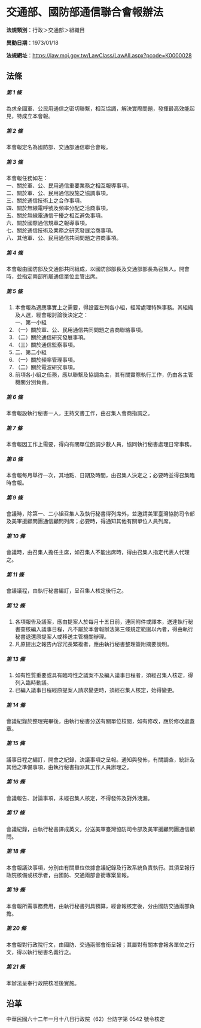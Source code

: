 # 交通部、國防部通信聯合會報辦法


**法規類別**：行政＞交通部＞組織目

**異動日期**：1973/01/18  

**法規網址**：https://law.moj.gov.tw/LawClass/LawAll.aspx?pcode=K0000028



## 法條
##### 第 1 條
為求全國軍、公民用通信之密切聯繫，相互協調，解決實際問題，發揮最高效能起見，特成立本會報。

##### 第 2 條
本會報定名為國防部、交通部通信聯合會報。

##### 第 3 條
本會報任務如左：  
一、關於軍、公、民用通信重要業務之相互報導事項。  
二、關於軍、公、民用通信設施之協調事項。  
三、關於通信技術上之合作事項。  
四、關於無線電呼號及頻率分配之洽商事項。  
五、關於無線電通信干擾之相互避免事項。  
六、關於國際通信規章之報導事項。  
七、關於通信技術及業務之研究發展洽商事項。  
八、其他軍、公、民用通信共同問題之咨商事項。

##### 第 4 條
本會報由國防部及交通部共同組成，以國防部部長及交通部部長為召集人。開會時，並指定兩部所屬通信單位主管出席。

##### 第 5 條
1. 本會報為適應事實上之需要，得設置左列各小組，經常處理特殊事務。其組織及人選，經會報討論後決定之：  
一、第一小組
1. （一）關於軍、公、民用通信共同問題之咨商聯絡事項。
1. （二）關於通信研究發展事項。
1. （三）關於通信監察事項。
1. 二、第二小組
1. （一）關於頻率管理事項。
1. （二）關於電波研究事項。
1. 前項各小組之任務，應以聯繫及協調為主，其有關實際執行工作，仍由各主管機關分別負責。

##### 第 6 條
本會報設執行秘書一人，主持文書工作，由召集人會商指調之。

##### 第 7 條
本會報因工作上需要，得向有關單位酌調少數人員，協同執行秘書處理日常事務。

##### 第 8 條
本會報每月舉行一次，其地點、日期及時間，由召集人決定之；必要時並得召集臨時會報。

##### 第 9 條
會議時，除第一、二小組召集人及執行秘書得列席外，並邀請美軍臺灣協防司令部及美軍援顧問團通信顧問列席；必要時，得通知其他有關單位人員列席。

##### 第 10 條
會議時，由召集人擔任主席，如召集人不能出席時，得由召集人指定代表人代理之。

##### 第 11 條
會議議程，由執行秘書編訂，呈召集人核定後行之。

##### 第 12 條
1. 各項報告及議案，應由提案人於每月十五日前，連同附件或譯本，送達執行秘書查核編入議事日程，凡不屬於本會報辦法第三條規定範圍以內者，得由執行秘書退還原提案人或移送主管機關辦理。
1. 凡原提出之報告內容冗長繁複者，應由執行秘書整理簽附摘要說明。

##### 第 13 條
1. 如有性質重要或具有臨時性之議案不及編入議事日程者，須經召集人核定，得列入臨時動議。
1. 已編入議事日程經原提案人請求變更時，須經召集人核定，始得變更。

##### 第 14 條
會議紀錄於整理完畢後，由執行秘書分送有關單位校閱，如有修改，應於修改處蓋章。

##### 第 15 條
議事日程之編訂，開會之紀錄，決議事項之呈報。通知與發佈，有關調查，統計及其他之準備事項，由執行秘書指派其工作人員辦理之。

##### 第 16 條
會議報告、討論事項，未經召集人核定，不得發佈及對外洩漏。

##### 第 17 條
會議紀錄，由執行秘書譯成英文，分送美軍臺灣協防司令部及美軍援顧問團通信顧問。

##### 第 18 條
本會報議決事項，分別由有關單位依據會議紀錄及行政系統負責執行。其須呈報行政院核備或核示者，由國防、交通兩部會銜專案呈報。

##### 第 19 條
本會報所需事務費用，由執行秘書列具預算，經會報核定後，分由國防交通兩部負擔。

##### 第 20 條
本會報對行政院行文，由國防、交通兩部會銜呈報；其屬對有關本會報各單位之行文，得以執行秘書名義行之。

##### 第 21 條
本辦法呈奉行政院核准後實施。

## 沿革
中華民國六十二年一月十八日行政院（62）台防字第 0542 號令核定

